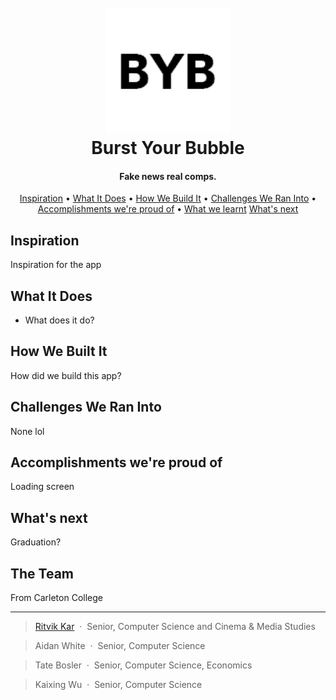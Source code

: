 
<h1 align="center">
  <br>
  <img src="https://github.com/burst-your-bubble/App/blob/master/static/favicon.ico" alt="Burst Your Bubble" width="200"></a>
  <br>
  Burst Your Bubble
  <br>
</h1>

<h4 align="center">Fake news real comps.</h4>

<p align="center">
  <a href="#inspiration">Inspiration</a> •
  <a href="#what-it-does">What It Does</a> •
  <a href="#how-we-built-it">How We Build It</a> •
  <a href="#challenges-we-ran-into">Challenges We Ran Into</a> •
  <a href="#accomplishments-were-proud-of">Accomplishments we're proud of</a> •
  <a href="#what-we-learnt">What we learnt</a>
  <a href="#whats-next">What's next</a>
</p>

## Inspiration
Inspiration for the app

## What It Does

* What does it do?


## How We Built It

How did we build this app?

## Challenges We Ran Into

None lol

## Accomplishments we're proud of

Loading screen


## What's next
Graduation?

## The Team
From Carleton College

---
> [Ritvik Kar](https://ritvik0.wixsite.com/ritvikkar) &nbsp;&middot;&nbsp;
> Senior, Computer Science and Cinema & Media Studies 

> Aidan White &nbsp;&middot;&nbsp;
> Senior, Computer Science

> Tate Bosler &nbsp;&middot;&nbsp;
> Senior, Computer Science, Economics

> Kaixing Wu &nbsp;&middot;&nbsp;
> Senior, Computer Science
